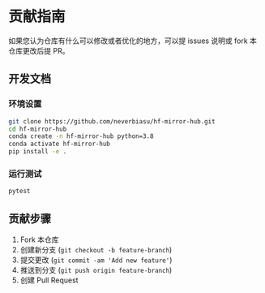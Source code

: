 # 贡献指南

如果您认为仓库有什么可以修改或者优化的地方，可以提 issues 说明或 fork 本仓库更改后提 PR。

## 开发文档

### 环境设置

```bash
git clone https://github.com/neverbiasu/hf-mirror-hub.git
cd hf-mirror-hub
conda create -n hf-mirror-hub python=3.8
conda activate hf-mirror-hub
pip install -e .
```

### 运行测试

```bash
pytest
```

## 贡献步骤

1. Fork 本仓库
2. 创建新分支 (`git checkout -b feature-branch`)
3. 提交更改 (`git commit -am 'Add new feature'`)
4. 推送到分支 (`git push origin feature-branch`)
5. 创建 Pull Request
